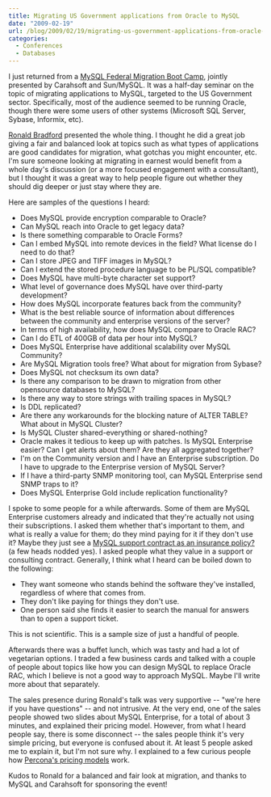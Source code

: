 ```yaml
---
title: Migrating US Government applications from Oracle to MySQL
date: "2009-02-19"
url: /blog/2009/02/19/migrating-us-government-applications-from-oracle-to-mysql/
categories:
  - Conferences
  - Databases
---
```

I just returned from a [MySQL Federal Migration Boot Camp][1], jointly presented by Carahsoft and Sun/MySQL. It was a half-day seminar on the topic of migrating applications to MySQL, targeted to the US Government sector. Specifically, most of the audience seemed to be running Oracle, though there were some users of other systems (Microsoft SQL Server, Sybase, Informix, etc).

[Ronald Bradford][2] presented the whole thing. I thought he did a great job giving a fair and balanced look at topics such as what types of applications are good candidates for migration, what gotchas you might encounter, etc. I'm sure someone looking at migrating in earnest would benefit from a whole day's discussion (or a more focused engagement with a consultant), but I thought it was a great way to help people figure out whether they should dig deeper or just stay where they are.

Here are samples of the questions I heard:

*   Does MySQL provide encryption comparable to Oracle?
*   Can MySQL reach into Oracle to get legacy data?
*   Is there something comparable to Oracle Forms?
*   Can I embed MySQL into remote devices in the field? What license do I need to do that?
*   Can I store JPEG and TIFF images in MySQL?
*   Can I extend the stored procedure language to be PL/SQL compatible?
*   Does MySQL have multi-byte character set support?
*   What level of governance does MySQL have over third-party development?
*   How does MySQL incorporate features back from the community?
*   What is the best reliable source of information about differences between the community and enterprise versions of the server?
*   In terms of high availability, how does MySQL compare to Oracle RAC?
*   Can I do ETL of 400GB of data per hour into MySQL?
*   Does MySQL Enterprise have additional scalability over MySQL Community?
*   Are MySQL Migration tools free? What about for migration from Sybase?
*   Does MySQL not checksum its own data?
*   Is there any comparison to be drawn to migration from other opensource databases to MySQL?
*   Is there any way to store strings with trailing spaces in MySQL?
*   Is DDL replicated?
*   Are there any workarounds for the blocking nature of ALTER TABLE? What about in MySQL Cluster?
*   Is MySQL Cluster shared-everything or shared-nothing?
*   Oracle makes it tedious to keep up with patches. Is MySQL Enterprise easier? Can I get alerts about them? Are they all aggregated together?
*   I'm on the Community version and I have an Enterprise subscription. Do I have to upgrade to the Enterprise version of MySQL Server?
*   If I have a third-party SNMP monitoring tool, can MySQL Enterprise send SNMP traps to it?
*   Does MySQL Enterprise Gold include replication functionality?

I spoke to some people for a while afterwards. Some of them are MySQL Enterprise customers already and indicated that they're actually not using their subscriptions. I asked them whether that's important to them, and what is really a value for them; do they mind paying for it if they don't use it? Maybe they just see a [MySQL support contract as an insurance policy?][3] (a few heads nodded yes). I asked people what they value in a support or consulting contract. Generally, I think what I heard can be boiled down to the following:

*   They want someone who stands behind the software they've installed, regardless of where that comes from.
*   They don't like paying for things they don't use.
*   One person said she finds it easier to search the manual for answers than to open a support ticket.

This is not scientific. This is a sample size of just a handful of people.

Afterwards there was a buffet lunch, which was tasty and had a lot of vegetarian options. I traded a few business cards and talked with a couple of people about topics like how you can design MySQL to replace Oracle RAC, which I believe is not a good way to approach MySQL. Maybe I'll write more about that separately.

The sales presence during Ronald's talk was very supportive -- "we're here if you have questions" -- and not intrusive. At the very end, one of the sales people showed two slides about MySQL Enterprise, for a total of about 3 minutes, and explained their pricing model. However, from what I heard people say, there is some disconnect -- the sales people think it's very simple pricing, but everyone is confused about it. At least 5 people asked me to explain it, but I'm not sure why. I explained to a few curious people how [Percona's pricing models][4] work.

Kudos to Ronald for a balanced and fair look at migration, and thanks to MySQL and Carahsoft for sponsoring the event!

 [1]: http://www.carahsoft.com/events/mysql/02-18-09/mysql02-18-09.html
 [2]: http://42sql.com/
 [3]: http://peterzaitsev.com/2009/02/14/how-support-is-different-from-the-car-insurance/
 [4]: http://www.percona.com/flexible-pricing-advantage.html
